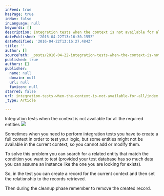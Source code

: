 ```yaml
---
inFeed: true
hasPage: true
inNav: false
inLanguage: null
keywords: []
description: Integration tests when the context is not available for all the required entities
datePublished: '2016-04-22T13:16:30.155Z'
dateModified: '2016-04-22T13:16:27.484Z'
title: ''
author: []
sourcePath: _posts/2016-04-22-integration-tests-when-the-context-is-not-available-for-all.md
published: true
authors: []
publisher:
  name: null
  domain: null
  url: null
  favicon: null
starred: false
url: integration-tests-when-the-context-is-not-available-for-all/index.html
_type: Article

---
```

Integration tests when the context is not available for all the required entities
![](https://the-grid-user-content.s3-us-west-2.amazonaws.com/b1f46649-c97a-48bb-8564-1256aa12684a.jpg)

Sometimes when you need to perform integration tests you have to create a full context in order to test your logic, but some entities might not be available in the current context, so you cannot add or modify them.

To solve this problem you can search for a related entity that match the condition you want to test (provided your test database has so much data you can assume an instance like the one you are looking for exists).

So, in the test you can create a record for the current context and then set the relationship to the records retrieved.

Then during the cleanup phase remember to remove the created record.